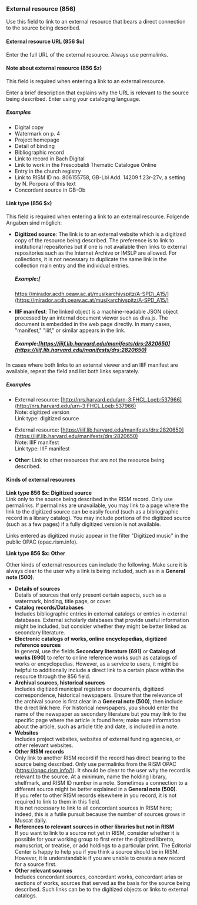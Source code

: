 ### External resource (856)

Use this field to link to an external resource that bears a direct connection to the source being described.

#### External resource URL (856 $u)

Enter the full URL of the external resource. Always use permalinks.

#### Note about external resource (856 $z)

This field is required when entering a link to an external resource.

Enter a brief description that explains why the URL is relevant to the source being described. Enter using your cataloging language.

##### Examples

- Digital copy
- Watermark on p. 4
- Project homepage
- Detail of binding
- Bibliographic record
- Link to record in Bach Digital
- Link to work in the Frescobaldi Thematic Catalogue Online
- Entry in the church registry
- Link to RISM ID no. 806155758, GB-Lbl Add. 14209 f.23r-27v, a setting by N. Porpora of this text
- Concordant source in GB-Ob

#### Link type (856 $x)

This field is required when entering a link to an external resource. Folgende Angaben sind möglich:

- **Digitized source**: The link is to an external website which is a digitized copy of the resource being described. The preference is to link to institutional repositories but if one is not available then links to external repositories such as the Internet Archive or IMSLP are allowed. For collections, it is not necessary to duplicate the same link in the collection main entry and the individual entries.

  ##### Example:[
  https://mirador.acdh.oeaw.ac.at/musikarchivspitz/A-SPD\_A15/](https://mirador.acdh.oeaw.ac.at/musikarchivspitz/A-SPD_A15/)
- **IIIF manifest**: The linked object is a machine-readable JSON object processed by an internal document viewer such as diva.js. The document is embedded in the web page directly. In many cases, "manifest," "iiif," or similar appears in the link.

  ##### Example:[https://iiif.lib.harvard.edu/manifests/drs:2820650](https://iiif.lib.harvard.edu/manifests/drs:2820650)

In cases where both links to an external viewer and an IIIF manifest are available, repeat the field and list both links separately.

##### Examples

- External resource: [http://nrs.harvard.edu/urn-3:FHCL.Loeb:537966](http://nrs.harvard.edu/urn-3:FHCL.Loeb:537966)  
  Note: digitized version  
  Link type: digitized source
- External resource: [https://iiif.lib.harvard.edu/manifests/drs:2820650](https://iiif.lib.harvard.edu/manifests/drs:2820650)  
  Note: IIIF manifest  
  Link type: IIIF manifest

- **Other**: Link to other resources that are not the resource being described.

#### Kinds of external resources

**Link type 856 $x: Digitized source**  
Link only to the source being described in the RISM record. Only use permalinks. If permalinks are unavailable, you may link to a page where the link to the digitized source can be easily found (such as a bibliographic record in a library catalog). You may include portions of the digitized source (such as a few pages) if a fully digitized version is not available.

Links entered as digitized music appear in the filter "Digitized music" in the public OPAC (opac.rism.info).

**Link type 856 $x: Other**

Other kinds of external resources can include the following. Make sure it is always clear to the user why a link is being included, such as in a **General note (500)**.

- **Details of sources**  
  Details of sources that only present certain aspects, such as a watermark, binding, title page, or cover.
- **Catalog records/Databases**  
  Includes bibliographic entries in external catalogs or entries in external databases. External scholarly databases that provide useful information might be included, but consider whether they might be better linked as secondary literature.
- **Electronic catalogs of works, online encyclopedias, digitized reference sources**  
  In general, use the fields **Secondary literature (691)** or **Catalog of works (690)** to refer to online reference works such as catalogs of works or encyclopedias. However, as a service to users, it might be helpful to additionally include a direct link to a certain place within the resource through the 856 field.
- **Archival sources, historical sources**  
  Includes digitized municipal registers or documents, digitized correspondence, historical newspapers. Ensure that the relevance of the archival source is first clear in a **General note (500)**, then include the direct link here. For historical newspapers, you should enter the name of the newspaper as secondary literature but you may link to the specific page where the article is found here; make sure information about the article, such as article title and date, is included in a note.
- **Websites**  
  Includes project websites, websites of external funding agencies, or other relevant websites.
- **Other RISM records**  
  Only link to another RISM record if the record has direct bearing to the source being described. Only use permalinks from the RISM OPAC ([https://opac.rism.info/)](https://opac.rism.info/)). It should be clear to the user why the record is relevant to the source. At a minimum, name the holding library, shelfmark, and RISM ID number in a note. Sometimes a connection to a different source might be better explained in a **General note (500)**.   
  If you refer to other RISM records elsewhere in you record, it is not required to link to them in this field.  
  It is not necessary to link to all concordant sources in RISM here; indeed, this is a futile pursuit because the number of sources grows in Muscat daily.
- **References to relevant sources in other libraries but not in RISM**  
  If you want to link to a source not yet in RISM, consider whether it is possible for your working group to first enter the digitized libretto, manuscript, or treatise, or add holdings to a particular print. The Editorial Center is happy to help you if you think a source should be in RISM. However, it is understandable if you are unable to create a new record for a source first.
- **Other relevant sources**  
  Includes concordant sources, concordant works, concordant arias or sections of works, sources that served as the basis for the source being described. Such links can be to the digitized objects or links to external catalogs.
